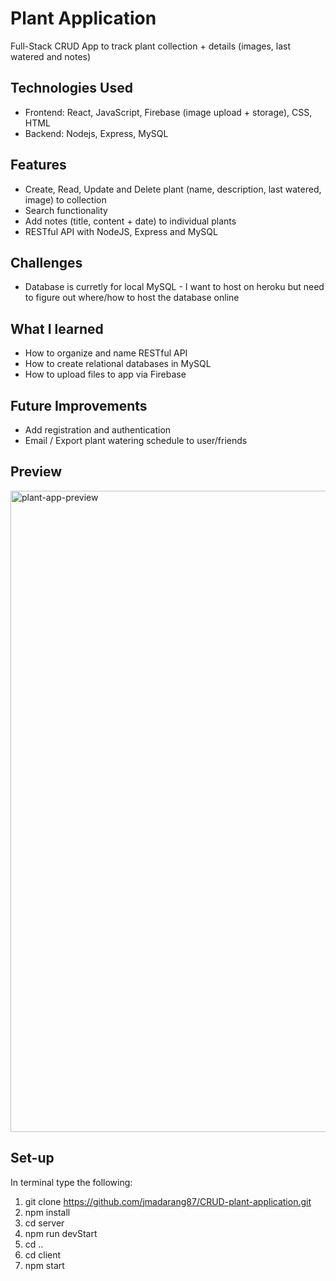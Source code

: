 # Plant Application
Full-Stack CRUD App to track plant collection + details (images, last watered and notes)

## Technologies Used
* Frontend: React, JavaScript, Firebase (image upload + storage), CSS, HTML
* Backend: Nodejs, Express, MySQL

## Features
* Create, Read, Update and Delete plant (name, description, last watered, image) to collection
* Search functionality
* Add notes (title, content + date) to individual plants
* RESTful API with NodeJS, Express and MySQL

## Challenges
* Database is curretly for local MySQL - I want to host on heroku but need to figure out where/how to host the database online

## What I learned
* How to organize and name RESTful API
* How to create relational databases in MySQL
* How to upload files to app via Firebase

## Future Improvements
* Add registration and authentication
* Email / Export plant watering schedule to user/friends

## Preview
<img width="1026" alt="plant-app-preview" src="https://user-images.githubusercontent.com/22069784/177262338-5174a492-6966-487e-900a-e90b5746e2b8.png">

## Set-up
In terminal type the following: 
1. git clone https://github.com/jmadarang87/CRUD-plant-application.git
2. npm install
3. cd server
4. npm run devStart
5. cd ..
6. cd client
7. npm start
